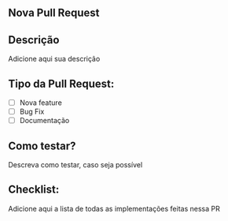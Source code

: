 ## Nova Pull Request

## Descrição
Adicione aqui sua descrição

## Tipo da Pull Request:
- [ ] Nova feature
- [ ] Bug Fix
- [ ] Documentação

## Como testar?
Descreva como testar, caso seja possível

## Checklist:
Adicione aqui a lista de todas as implementações feitas nessa PR